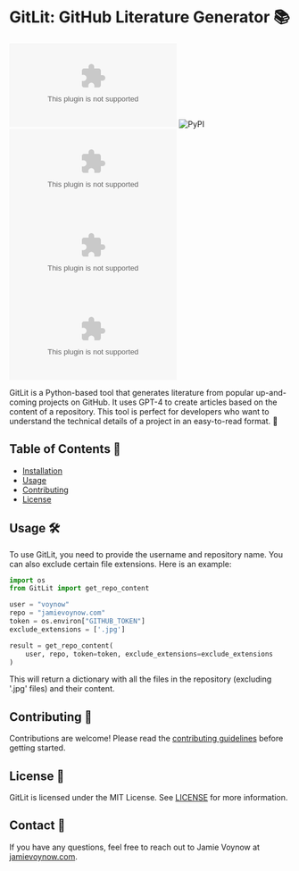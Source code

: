 # GitLit: GitHub Literature Generator 📚

![GitHub](https://img.shields.io/github/license/voynow/GitLit.com)
![PyPI](https://img.shields.io/pypi/v/GitLit)
![GitHub issues](https://img.shields.io/github/issues/voynow/GitLit.com)
![GitHub forks](https://img.shields.io/github/forks/voynow/GitLit.com)
![GitHub stars](https://img.shields.io/github/stars/voynow/GitLit.com)

GitLit is a Python-based tool that generates literature from popular up-and-coming projects on GitHub. It uses GPT-4 to create articles based on the content of a repository. This tool is perfect for developers who want to understand the technical details of a project in an easy-to-read format. 🚀

## Table of Contents 📖

- [Installation](#installation)
- [Usage](#usage)
- [Contributing](#contributing)
- [License](#license)


## Usage 🛠️

To use GitLit, you need to provide the username and repository name. You can also exclude certain file extensions. Here is an example:

```python
import os
from GitLit import get_repo_content

user = "voynow"
repo = "jamievoynow.com"
token = os.environ["GITHUB_TOKEN"]
exclude_extensions = ['.jpg']

result = get_repo_content(
    user, repo, token=token, exclude_extensions=exclude_extensions
)
```

This will return a dictionary with all the files in the repository (excluding '.jpg' files) and their content.

## Contributing 🤝

Contributions are welcome! Please read the [contributing guidelines](CONTRIBUTING.md) before getting started.

## License 📄

GitLit is licensed under the MIT License. See [LICENSE](LICENSE) for more information.

## Contact 📧

If you have any questions, feel free to reach out to Jamie Voynow at [jamievoynow.com](https://jamie-voynow.herokuapp.com/).